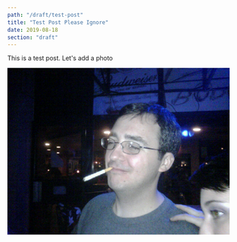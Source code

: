 ```yaml
---
path: "/draft/test-post"
title: "Test Post Please Ignore"
date: 2019-08-18
section: "draft"
---
```


This is a test post.
Let's add a photo

![Drunk Face](./drunkface.jpg)

